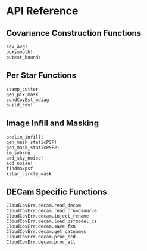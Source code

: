 # API Reference

## Covariance Construction Functions

```@docs
cov_avg!
boxsmooth!
outest_bounds
```

## Per Star Functions

```@docs
stamp_cutter
gen_pix_mask
condCovEst_wdiag
build_cov!
```

## Image Infill and Masking

```@docs
prelim_infill!
gen_mask_staticPSF!
gen_mask_staticPSF2!
im_subrng
add_sky_noise!
add_noise!
findmaxpsf
kstar_circle_mask
```

## DECam Specific Functions

```@docs
CloudCovErr.decam.read_decam
CloudCovErr.decam.read_crowdsource
CloudCovErr.decam.inject_rename
CloudCovErr.decam.load_psfmodel_cs
CloudCovErr.decam.save_fxn
CloudCovErr.decam.get_catnames
CloudCovErr.decam.proc_ccd
CloudCovErr.decam.proc_all
```
